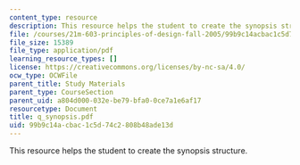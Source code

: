 ```yaml
---
content_type: resource
description: This resource helps the student to create the synopsis structure.
file: /courses/21m-603-principles-of-design-fall-2005/99b9c14acbac1c5d74c2808b48ade13d_q_synopsis.pdf
file_size: 15389
file_type: application/pdf
learning_resource_types: []
license: https://creativecommons.org/licenses/by-nc-sa/4.0/
ocw_type: OCWFile
parent_title: Study Materials
parent_type: CourseSection
parent_uid: a804d000-032e-be79-bfa0-0ce7a1e6af17
resourcetype: Document
title: q_synopsis.pdf
uid: 99b9c14a-cbac-1c5d-74c2-808b48ade13d
---
```

This resource helps the student to create the synopsis structure.